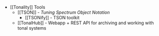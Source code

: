 - [[Tonality]] Tools
	- [[TSON]] - *Tuning Spectrum Object Notation*
		- [[TSONify]] - TSON toolkit
	- [[TonalHub]] - Webapp + REST API for archiving and working with tonal systems
